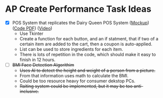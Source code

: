 # AP Create Performance Task Ideas

- [x] POS System that replicates the Dairy Queen POS System ([Mockup](https://github.com/willtheorangeguy/Computer-Studies-Code/blob/main/AP%20Performance%20Task/AP%20Create%20Task%20Mockup.pdf)) ([Code PDF](https://github.com/willtheorangeguy/Computer-Studies-Code/blob/main/AP%20Performance%20Task/POS_GUI%20Code%20Printout.pdf)) ([Video](https://github.com/willtheorangeguy/Computer-Studies-Code/blob/main/AP%20Performance%20Task/Create%20Task.mp4?raw=true))
    - Use Tkinter
    - Create a function for each button, and an if statment, that if two of a certain item are added to the cart, then a coupon is auto-applied.
    - List can be used to store ingredients for each item.
    - There is lots of repetition in the code, which should make it easy to finish in 12 hours.
- [ ] ~~BMI Face Detection Algorithim~~
    - ~~Uses AI to detect the height and weight of a person from a picture.~~
    - From that information uses math to calculate the BMI.
    - Could be too resource heavy for consumer dekstop PCs.
    - ~~Raiting system could be implemented, but it may be too anti-inclusive.~~
